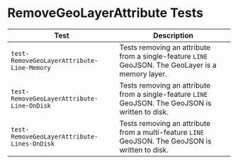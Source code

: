 # RemoveGeoLayerAttribute Tests
|Test|Description|
|----|-----|
|`test-RemoveGeoLayerAttribute-Line-Memory`|Tests removing an attribute from a single-feature `LINE` GeoJSON. The GeoLayer is a memory layer.|
|`test-RemoveGeoLayerAttribute-Line-OnDisk`|Tests removing an attribute from a single-feature `LINE` GeoJSON. The GeoJSON is written to disk.|
|`test-RemoveGeoLayerAttribute-Lines-OnDisk`|Tests removing an attribute from a multi-feature `LINE` GeoJSON. The GeoJSON is written to disk.|
